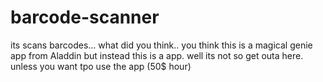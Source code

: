 # barcode-scanner
its scans barcodes... what did you think.. you think this is a magical genie app from Aladdin but instead this is a app. well its not so get outa here. unless you want tpo use the app (50$ hour)

